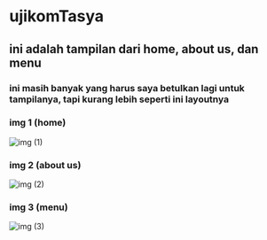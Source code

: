 # ujikomTasya
## ini adalah tampilan dari home, about us, dan menu
### ini masih banyak yang harus saya betulkan lagi untuk tampilanya, tapi kurang lebih seperti ini layoutnya

### img 1 (home)
![img (1)](https://github.com/Helotasya/ujikomTasya/assets/112370345/a63d7891-6362-41fc-9147-24203f15b93a)

### img 2 (about us)
![img (2)](https://github.com/Helotasya/ujikomTasya/assets/112370345/823286b3-6bb2-4065-9823-c4bb3bf093ea)

### img 3 (menu)
![img (3)](https://github.com/Helotasya/ujikomTasya/assets/112370345/35d006dc-aa61-4c13-98ef-916c84aeb473)
